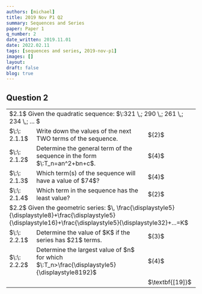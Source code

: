 ```yaml
---
authors: [michael]
title: 2019 Nov P1 Q2
summary: Sequences and Series
paper: Paper 1
q_number: 2
date_written: 2019.11.01
date: 2022.02.11
tags: [sequences and series, 2019-nov-p1]
images: []
layout:
draft: false
blog: true
---
```


## Question 2

<table class="border-collapse">
  <tbody>
    <tr>
      <td colSpan="3">$2.1$ Given the quadratic sequence: $\:321 \,; 290 \,; 261 \,; 234 \,; ... $</td>
    </tr> 
    <tr>   
      <td>$\:\: 2.1.1$</td>
      <td>Write down the values of the next TWO terms of the sequence.</td>
      <td>$(2)$</td>
    </tr>
    <tr>
      <td>$\:\: 2.1.2$</td>
      <td>Determine the general term of the sequence in the form $\:T_n=an^2+bn+c$.</td>
      <td>$(4)$</td>
    </tr>
    <tr>
      <td>$\:\: 2.1.3$</td>
      <td>Which term(s) of the sequence will have a value of $74$?</td>
      <td>$(4)$</td>
    </tr>
    <tr>
      <td>$\:\: 2.1.4$</td>
      <td>Which term in the sequence has the least value?</td>
      <td>$(2)$</td>
    </tr>
    <tr>
      <td colSpan="3">$2.2$ Given the geometric series: $\, \frac{\displaystyle5}{\displaystyle8}+\frac{\displaystyle5}{\displaystyle16}+\frac{\displaystyle5}{\displaystyle32}+...=K$</td>
    </tr>
    <tr>
      <td>$\:\: 2.2.1$</td>
      <td>Determine the value of $K$ if the series has $21$ terms.</td>
      <td>$(3)$</td>
    </tr> 
    <tr>
      <td>$\:\: 2.2.2$</td>
      <td>Determine the largest value of $n$ for which $\:T_n>\frac{\displaystyle5}{\displaystyle8192}$</td>
      <td>$(4)$</td>
    </tr>
    <tr>
      <td></td>
      <td></td>
      <td>$\textbf{[19]}$</td>
    </tr>
  </tbody>
</table>
